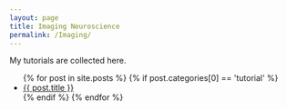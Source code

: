 ```yaml
---
layout: page
title: Imaging Neuroscience
permalink: /Imaging/
---
```


My tutorials are collected here.  

<ul>
  {% for post in site.posts %}
    {% if post.categories[0] == 'tutorial' %}
      <li>
        <a href="{{ post.url }}">{{ post.title }}</a>
      </li>
    {% endif %}
  {% endfor %}
</ul>